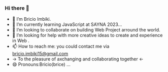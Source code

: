 ### Hi there 👋

- 🔭 I’m Bricio Imbiki.
- 🌱 I’m currently learning JavaScript at SAYNA 2023...
- 👯 I’m looking to collaborate on building Web Project arround the world.
- 🤔 I’m looking for help with more creative ideas to create and experience in Web .
- 📫 How to reach me: you could contact me via bricio.imbiki15@gmail.com
- -> To the pleasure of axchanging and collaborating together <-
- 😄 Pronouns:Bricio(brice) ...


